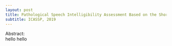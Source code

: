 ```yaml
---
layout: post
title: Pathological Speech Intelligibility Assessment Based on the Short-time Objective Intelligibility Measure
subtitle: ICASSP, 2019
---
```


<p align="justify">
Abstract:<br />
hello hello</p>


<br />